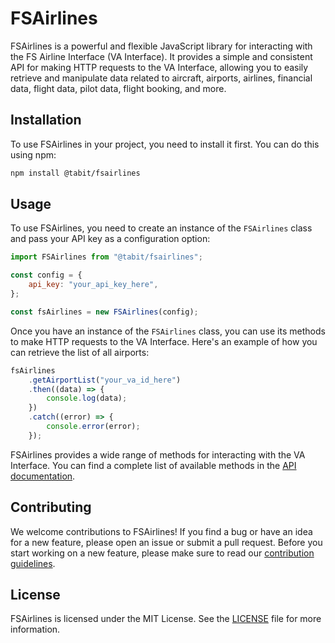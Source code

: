 # FSAirlines

FSAirlines is a powerful and flexible JavaScript library for interacting with the FS Airline Interface (VA Interface). It provides a simple and consistent API for making HTTP requests to the VA Interface, allowing you to easily retrieve and manipulate data related to aircraft, airports, airlines, financial data, flight data, pilot data, flight booking, and more.

## Installation

To use FSAirlines in your project, you need to install it first. You can do this using npm:

```bash
npm install @tabit/fsairlines
```

## Usage

To use FSAirlines, you need to create an instance of the `FSAirlines` class and pass your API key as a configuration option:

```javascript
import FSAirlines from "@tabit/fsairlines";

const config = {
	api_key: "your_api_key_here",
};

const fsAirlines = new FSAirlines(config);
```

Once you have an instance of the `FSAirlines` class, you can use its methods to make HTTP requests to the VA Interface. Here's an example of how you can retrieve the list of all airports:

```javascript
fsAirlines
	.getAirportList("your_va_id_here")
	.then((data) => {
		console.log(data);
	})
	.catch((error) => {
		console.error(error);
	});
```

FSAirlines provides a wide range of methods for interacting with the VA Interface. You can find a complete list of available methods in the [API documentation](https://github.com/tabit/fsairlines/blob/master/docs/API.md).

## Contributing

We welcome contributions to FSAirlines! If you find a bug or have an idea for a new feature, please open an issue or submit a pull request. Before you start working on a new feature, please make sure to read our [contribution guidelines](https://github.com/tabit/fsairlines/blob/master/CONTRIBUTING.md).

## License

FSAirlines is licensed under the MIT License. See the [LICENSE](https://github.com/tabit/fsairlines/blob/master/LICENSE) file for more information.

```

```
